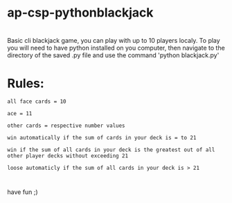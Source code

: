 # ap-csp-pythonblackjack
#
Basic cli blackjack game, you can play with up to 10 players localy. To play you will need to have python installed on you computer, then navigate to the directory of the saved .py file and use the command 'python blackjack.py'
#
#
# Rules:
    all face cards = 10

    ace = 11

    other cards = respective number values

    win automatically if the sum of cards in your deck is = to 21

    win if the sum of all cards in your deck is the greatest out of all other player decks without exceeding 21

    loose automaticly if the sum of all cards in your deck is > 21
#
have fun ;)

